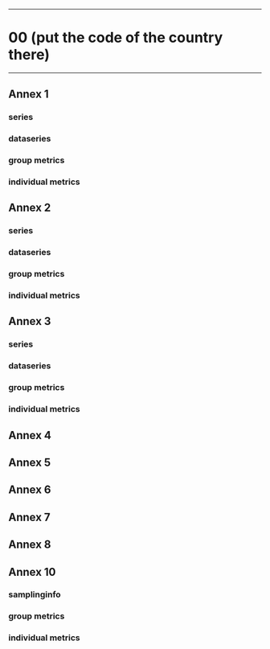 -----------------------------------------------------------
# 00 (put the code of the country there) 
-----------------------------------------------------------

## Annex 1

### series

### dataseries


### group metrics


### individual metrics

## Annex 2

### series

### dataseries


### group metrics


### individual metrics



## Annex 3

### series

### dataseries


### group metrics


### individual metrics



## Annex 4


## Annex 5



## Annex 6



## Annex 7



## Annex 8



## Annex 10

### samplinginfo


### group metrics


### individual metrics

